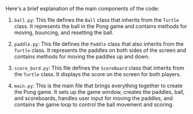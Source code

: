 Here's a brief explanation of the main components of the code:

1. `ball.py`: This file defines the `Ball` class that inherits from the `Turtle` class. It represents the ball in the Pong game and contains methods for moving, bouncing, and resetting the ball.

2. `paddle.py`: This file defines the `Paddle` class that also inherits from the `Turtle` class. It represents the paddles on both sides of the screen and contains methods for moving the paddles up and down.

3. `score_bord.py`: This file defines the `ScoreBoard` class that inherits from the `Turtle` class. It displays the score on the screen for both players.

4. `main.py`: This is the main file that brings everything together to create the Pong game. It sets up the game window, creates the paddles, ball, and scoreboards, handles user input for moving the paddles, and contains the game loop to control the ball movement and scoring.
